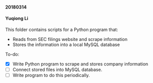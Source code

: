 #### 20180314
#### Yuqiong Li

This folder contains scripts for a Python program that:

- Reads from SEC filings website and scrape information
- Stores the information into a local MySQL database

To-do:

- [X] Write Python program to scrape and stores company information
- [ ] Connect stored files into MySQL database.
- [ ] Write program to do this periodically.
